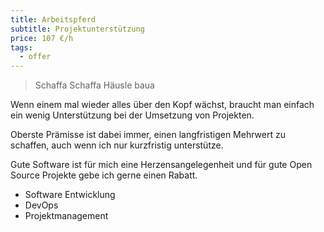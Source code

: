 ```yaml
---
title: Arbeitspferd
subtitle: Projektunterstützung
price: 107 €/h
tags:
  - offer
---
```


> Schaffa Schaffa Häusle baua

Wenn einem mal wieder alles über den Kopf wächst, braucht man einfach ein wenig Unterstützung bei der Umsetzung von Projekten.

Oberste Prämisse ist dabei immer, einen langfristigen Mehrwert zu schaffen, auch wenn ich nur kurzfristig unterstütze.

Gute Software ist für mich eine Herzensangelegenheit und für gute Open Source Projekte gebe ich gerne einen Rabatt.

- Software Entwicklung
- DevOps
- Projektmanagement
